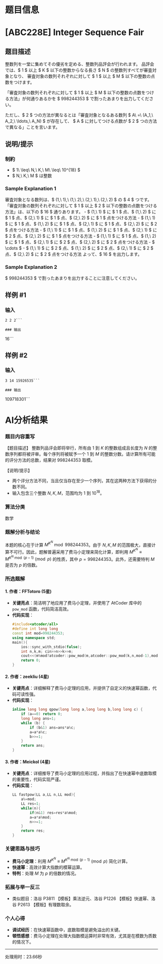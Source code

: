 # 题目信息

# [ABC228E] Integer Sequence Fair

## 题目描述

[problemUrl]: https://atcoder.jp/contests/abc228/tasks/abc228_e

整数列を一堂に集めてその優劣を定める、整数列品評会が行われます。 品評会では、$ 1 $ 以上 $ K $ 以下の整数からなる長さ $ N $ の整数列すべてが審査対象となり、 審査対象の数列それぞれに対して $ 1 $ 以上 $ M $ 以下の整数の点数をつけます。

「審査対象の数列それぞれに対して $ 1 $ 以上 $ M $ 以下の整数の点数をつける方法」が何通りあるかを $ 998244353 $ で割ったあまりを出力してください。

ただし、$ 2 $ つの方法が異なるとは「審査対象となるある数列 $ A\ =\ (A_1,\ A_2,\ \ldots,\ A_N) $ が存在して、 $ A $ に対してつける点数が $ 2 $ つの方法で異なる」ことを言います。

## 说明/提示

### 制約

- $ 1\ \leq\ N,\ K,\ M\ \leq\ 10^{18} $
- $ N,\ K,\ M $ は整数

### Sample Explanation 1

審査対象となる数列は、$ (1,\ 1),\ (1,\ 2),\ (2,\ 1),\ (2,\ 2) $ の $ 4 $ つです。「審査対象の数列それぞれに対して $ 1 $ 以上 $ 2 $ 以下の整数の点数をつける方法」は、以下の $ 16 $ 通りあります。 - $ (1,\ 1) $ に $ 1 $ 点、$ (1,\ 2) $ に $ 1 $ 点、$ (2,\ 1) $ に $ 1 $ 点、$ (2,\ 2) $ に $ 1 $ 点をつける方法 - $ (1,\ 1) $ に $ 1 $ 点、$ (1,\ 2) $ に $ 1 $ 点、$ (2,\ 1) $ に $ 1 $ 点、$ (2,\ 2) $ に $ 2 $ 点をつける方法 - $ (1,\ 1) $ に $ 1 $ 点、$ (1,\ 2) $ に $ 1 $ 点、$ (2,\ 1) $ に $ 2 $ 点、$ (2,\ 2) $ に $ 1 $ 点をつける方法 - $ (1,\ 1) $ に $ 1 $ 点、$ (1,\ 2) $ に $ 1 $ 点、$ (2,\ 1) $ に $ 2 $ 点、$ (2,\ 2) $ に $ 2 $ 点をつける方法 - $ \cdots $ - $ (1,\ 1) $ に $ 2 $ 点、$ (1,\ 2) $ に $ 2 $ 点、$ (2,\ 1) $ に $ 2 $ 点、$ (2,\ 2) $ に $ 2 $ 点をつける方法 よって、$ 16 $ を出力します。

### Sample Explanation 2

$ 998244353 $ で割ったあまりを出力することに注意してください。

## 样例 #1

### 输入

```
2 2 2```

### 输出

```
16```

## 样例 #2

### 输入

```
3 14 15926535```

### 输出

```
109718301```

# AI分析结果

### 题目内容重写
【题目描述】
整数列品评会即将举行，所有由 $1$ 到 $K$ 的整数组成且长度为 $N$ 的整数序列都将被评审。每个序列将被赋予一个 $1$ 到 $M$ 的整数分数。请计算所有可能的评分方法的总数，结果对 $998244353$ 取模。

【说明/提示】
- 两个评分方法不同，当且仅当存在至少一个序列，其在这两种方法下获得的分数不同。
- 输入包含三个整数 $N, K, M$，范围均为 $1$ 到 $10^{18}$。

### 算法分类
数学

### 题解分析与结论
本题的核心在于计算 $M^{K^N} \bmod 998244353$。由于 $N, K, M$ 的范围极大，直接计算不可行。因此，题解普遍采用了费马小定理来简化计算，即利用 $M^{K^N} \equiv M^{K^N \bmod (p-1)} \pmod p$ 的性质，其中 $p=998244353$。此外，还需要特判 $M$ 是否为 $p$ 的倍数。

### 所选题解
#### 1. 作者：FFTotoro (5星)
- **关键亮点**：简洁明了地应用了费马小定理，并使用了 AtCoder 库中的 `pow_mod` 函数，代码简洁高效。
- **代码实现**：
  ```cpp
  #include<atcoder/all>
  #define int long long
  const int mod=998244353;
  using namespace std;
  main(){
      ios::sync_with_stdio(false);
      int n,k,m; cin>>n>>k>>m;
      cout<<(m%mod?atcoder::pow_mod(m,atcoder::pow_mod(k,n,mod-1),mod):0)<<endl;
      return 0;
  }
  ```

#### 2. 作者：zeekliu (4星)
- **关键亮点**：详细解释了费马小定理的应用，并提供了自定义的快速幂函数，代码可读性强。
- **代码实现**：
  ```cpp
  inline long long qpow(long long a,long long b,long long c) {
      if (a==0) return 0;
      long long ans=1;
      while (b) {
          if (b&1) ans=ans*a%c;
          a=a*a%c;
          b>>=1;
      }
      return ans;
  }
  ```

#### 3. 作者：Meickol (4星)
- **关键亮点**：详细推导了费马小定理的应用过程，并指出了在快速幂中底数取模的重要性，代码实现严谨。
- **代码实现**：
  ```cpp
  LL fastpow(LL a,LL n,LL mod){
      a%=mod;
      LL res=1;
      while(n){
          if(n&1) res=res*a%mod;
          a=a*a%mod;
          n>>=1;
      }
      return res;
  }
  ```

### 关键思路与技巧
- **费马小定理**：利用 $M^{K^N} \equiv M^{K^N \bmod (p-1)} \pmod p$ 简化计算。
- **快速幂**：高效计算大指数的模幂运算。
- **特判**：处理 $M$ 为 $p$ 的倍数的情况。

### 拓展与举一反三
- 类似题目：洛谷 P3811 【模板】乘法逆元、洛谷 P1226 【模板】快速幂、洛谷 P2613 【模板】有理数取余。

### 个人心得
- **调试经历**：在快速幂函数中，底数取模是避免溢出的关键。
- **顿悟感想**：费马小定理在处理大指数模运算时非常有效，尤其是在模数为质数的情况下。

---
处理用时：23.66秒
